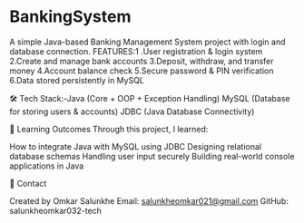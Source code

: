 # BankingSystem
A simple Java-based Banking Management System project with login and database connection.
FEATURES:1 .User registration & login system
2.Create and manage bank accounts
3.Deposit, withdraw, and transfer money
4.Account balance check
5.Secure password & PIN verification
6.Data stored persistently in MySQL


🛠️ Tech Stack:-Java (Core + OOP + Exception Handling)
MySQL (Database for storing users & accounts)
JDBC (Java Database Connectivity)


🎯 Learning Outcomes
Through this project, I learned:

How to integrate Java with MySQL using JDBC
Designing relational database schemas
Handling user input securely
Building real-world console applications in Java

📧 Contact

Created by Omkar Salunkhe
Email: salunkheomkar021@gmail.com
GitHub: salunkheomkar032-tech

